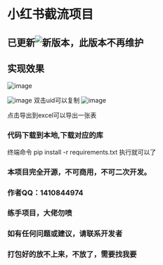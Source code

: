
# 小红书截流项目
## 已更新![新版本](https://github.com/djsindn/RedBook_UID/releases/tag/redbookV2.0)，此版本不再维护 
## 实现效果
![image](https://github.com/user-attachments/assets/7d2383ab-0d39-4298-83b5-c5c25206df0f)

![image](https://github.com/user-attachments/assets/805e2043-6a5b-4af6-be65-50ce61e6fbd5)
双击uid可以复制
![image](https://github.com/user-attachments/assets/2c11ef63-2d93-4b48-aead-4a81aef5c622)

点击导出到excel可以导出一张表
### 代码下载到本地,下载对应的库

终端命令 pip install -r requirements.txt
执行就可以了

### 本项目完全开源，不可商用，不可二次开发。
### 作者QQ：1410844974
### 练手项目，大佬勿喷
### 如有任何问题或建议，请联系开发者
### 打包好的放不上来，不放了，需要找我要



